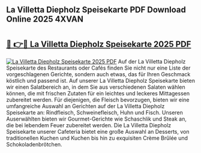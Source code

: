 ## La Villetta Diepholz Speisekarte PDF Download Online 2025 4XVAN

# <h2><a href="http://gc68cme.nevu.top/?p=La+Villetta+Diepholz+Speisekarte">🔗 👉🔴 La Villetta Diepholz Speisekarte 2025 PDF</a></h2>

[![La Villetta Diepholz Speisekarte 2025 PDF](https://i.imgur.com/dBaPXMq.png)](http://gc68cme.nevu.top/?p=La+Villetta+Diepholz+Speisekarte)
Auf der La Villetta Diepholz Speisekarte des Restaurants oder Cafés finden Sie nicht nur eine Liste der vorgeschlagenen Gerichte, sondern auch etwas, das für Ihren Geschmack köstlich und passend ist. Auf unserer La Villetta Diepholz Speisekarte bieten wir einen Salatbereich an, in dem Sie aus verschiedenen Salaten wählen können, die mit frischen Zutaten für ein leichtes und leckeres Mittagessen zubereitet werden. Für diejenigen, die Fleisch bevorzugen, bieten wir eine umfangreiche Auswahl an Gerichten auf der La Villetta Diepholz Speisekarte an: Rindfleisch, Schweinefleisch, Huhn und Fisch. Unseren Auserwählten bieten wir Gourmet-Gerichte wie Schaschlik und Steak an, die bei lebendem Feuer zubereitet werden. Die La Villetta Diepholz Speisekarte unserer Cafeteria bietet eine große Auswahl an Desserts, von traditionellen Kuchen und Kuchen bis hin zu exquisiten Crème Brûlée und Schokoladenbrötchen.
